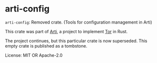 # arti-config

`arti-config`: Removed crate.  (Tools for configuration management in Arti)

This crate was part of
[Arti](https://gitlab.torproject.org/tpo/core/arti/), a project to
implement [Tor](https://www.torproject.org/) in Rust.

The project continues, but this particular crate is now superseded.
This empty crate is published as a tombstone.

License: MIT OR Apache-2.0
